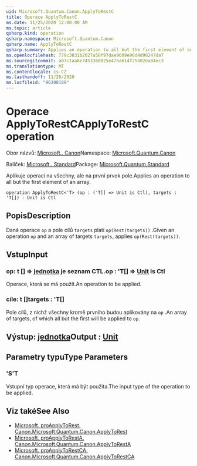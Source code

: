 ```yaml
---
uid: Microsoft.Quantum.Canon.ApplyToRestC
title: Operace ApplyToRestC
ms.date: 11/25/2020 12:00:00 AM
ms.topic: article
qsharp.kind: operation
qsharp.namespace: Microsoft.Quantum.Canon
qsharp.name: ApplyToRestC
qsharp.summary: Applies an operation to all but the first element of an array.
ms.openlocfilehash: 779c3831b2027a58f97dae9609e96d4d98247da7
ms.sourcegitcommit: a87c1aa8e7453360025e47ba614f25b02ea84ec3
ms.translationtype: MT
ms.contentlocale: cs-CZ
ms.lasthandoff: 11/26/2020
ms.locfileid: "96208189"
---
```

# <a name="applytorestc-operation"></a><span data-ttu-id="48801-102">Operace ApplyToRestC</span><span class="sxs-lookup"><span data-stu-id="48801-102">ApplyToRestC operation</span></span>

<span data-ttu-id="48801-103">Obor názvů: [Microsoft.. Canon](xref:Microsoft.Quantum.Canon)</span><span class="sxs-lookup"><span data-stu-id="48801-103">Namespace: [Microsoft.Quantum.Canon](xref:Microsoft.Quantum.Canon)</span></span>

<span data-ttu-id="48801-104">Balíček: [Microsoft.. Standard](https://nuget.org/packages/Microsoft.Quantum.Standard)</span><span class="sxs-lookup"><span data-stu-id="48801-104">Package: [Microsoft.Quantum.Standard](https://nuget.org/packages/Microsoft.Quantum.Standard)</span></span>


<span data-ttu-id="48801-105">Aplikuje operaci na všechny, ale na první prvek pole.</span><span class="sxs-lookup"><span data-stu-id="48801-105">Applies an operation to all but the first element of an array.</span></span>

```qsharp
operation ApplyToRestC<'T> (op : ('T[] => Unit is Ctl), targets : 'T[]) : Unit is Ctl
```


## <a name="description"></a><span data-ttu-id="48801-106">Popis</span><span class="sxs-lookup"><span data-stu-id="48801-106">Description</span></span>

<span data-ttu-id="48801-107">Daná operace `op` a pole cílů `targets` platí `op(Rest(targets))` .</span><span class="sxs-lookup"><span data-stu-id="48801-107">Given an operation `op` and an array of targets `targets`, applies `op(Rest(targets))`.</span></span>

## <a name="input"></a><span data-ttu-id="48801-108">Vstup</span><span class="sxs-lookup"><span data-stu-id="48801-108">Input</span></span>

### <a name="op--t--unit--is-ctl"></a><span data-ttu-id="48801-109">op: t [] => [jednotka](xref:microsoft.quantum.lang-ref.unit)  je seznam CTL.</span><span class="sxs-lookup"><span data-stu-id="48801-109">op : 'T[] => [Unit](xref:microsoft.quantum.lang-ref.unit)  is Ctl</span></span>

<span data-ttu-id="48801-110">Operace, která se má použít.</span><span class="sxs-lookup"><span data-stu-id="48801-110">An operation to be applied.</span></span>


### <a name="targets--t"></a><span data-ttu-id="48801-111">cíle: t []</span><span class="sxs-lookup"><span data-stu-id="48801-111">targets : 'T[]</span></span>

<span data-ttu-id="48801-112">Pole cílů, z nichž všechny kromě prvního budou aplikovány na `op` .</span><span class="sxs-lookup"><span data-stu-id="48801-112">An array of targets, of which all but the first will be applied to `op`.</span></span>



## <a name="output--unit"></a><span data-ttu-id="48801-113">Výstup: [jednotka](xref:microsoft.quantum.lang-ref.unit)</span><span class="sxs-lookup"><span data-stu-id="48801-113">Output : [Unit](xref:microsoft.quantum.lang-ref.unit)</span></span>



## <a name="type-parameters"></a><span data-ttu-id="48801-114">Parametry typu</span><span class="sxs-lookup"><span data-stu-id="48801-114">Type Parameters</span></span>

### <a name="t"></a><span data-ttu-id="48801-115">'S</span><span class="sxs-lookup"><span data-stu-id="48801-115">'T</span></span>

<span data-ttu-id="48801-116">Vstupní typ operace, která má být použita.</span><span class="sxs-lookup"><span data-stu-id="48801-116">The input type of the operation to be applied.</span></span>

## <a name="see-also"></a><span data-ttu-id="48801-117">Viz také</span><span class="sxs-lookup"><span data-stu-id="48801-117">See Also</span></span>

- [<span data-ttu-id="48801-118">Microsoft. proApplyToRest. Canon.</span><span class="sxs-lookup"><span data-stu-id="48801-118">Microsoft.Quantum.Canon.ApplyToRest</span></span>](xref:Microsoft.Quantum.Canon.ApplyToRest)
- [<span data-ttu-id="48801-119">Microsoft. proApplyToRestA. Canon.</span><span class="sxs-lookup"><span data-stu-id="48801-119">Microsoft.Quantum.Canon.ApplyToRestA</span></span>](xref:Microsoft.Quantum.Canon.ApplyToRestA)
- [<span data-ttu-id="48801-120">Microsoft. proApplyToRestCA. Canon.</span><span class="sxs-lookup"><span data-stu-id="48801-120">Microsoft.Quantum.Canon.ApplyToRestCA</span></span>](xref:Microsoft.Quantum.Canon.ApplyToRestCA)